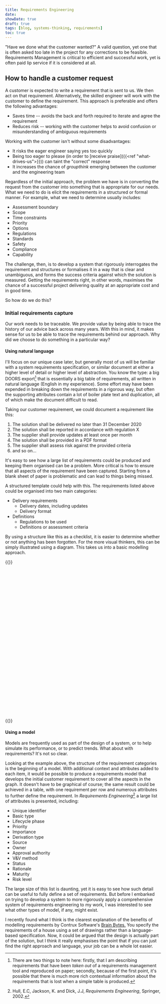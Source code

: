 ```yaml
---
title: Requirements Engineering
date:
showDate: true
draft: true
tags: [blog, systems-thinking, requirements]
toc: true
---
```


"Have we done what the customer wanted?" A valid question, yet one that is often asked too late in the project for any corrections to be feasible. Requirements Management is critical to efficient and successful work, yet is often paid lip service if it is considered at all.

## How to handle a customer request

A customer is expected to write a requirement that is sent to us. We then act on that requirement. Alternatively, the skilled engineer will work with the customer to define the requirement. This approach is preferable and offers the following advantages:

* Saves time -- avoids the back and forth required to iterate and agree the requirement
* Reduces risk -- working with the customer helps to avoid confusion or misunderstanding of ambiguous requirements

Working with the customer isn't without some disadvantages:

* It risks the eager engineer saying yes too quickly
* Being too eager to please (in order to [receive praise]({{<ref "what-drives-us">}})) can taint the "correct" response
* It increases the chance of *groupthink* emerging between the customer and the engineering team

Regardless of the initial approach, the  problem we have is in converting the request from the customer into something that is appropriate for our needs. What we need to do is elicit the requirements in a structured or formal manner. For example, what we need to determine usually includes:

* Assessment boundary
* Scope
* Time constraints
* Priority
* Options
* Regulations
* Standards
* Safety
* Compliance
* Capability

The challenge, then, is to develop a system that rigorously interrogates the requirement and structures or formalises it in a way that is clear and unambiguous, and forms the success criteria against which the solution is measured. Getting the requirements right, in other words, maximises the chance of a successful project delivering quality at an appropriate cost and in good time.

So how do we do this?

### Initial requirements capture

<!-- Not related to the idea of structuring requirements -->
Our work needs to be traceable. We provide value by being able to trace the history of our advice back across many years. With this in mind, it makes sense for us to be able to trace the requirements behind our approach. Why did we choose to do something in a particular way?

#### Using natural language

I'll focus on our unique case later, but generally most of us will be familiar with a system requirements specification, or similar document at either a higher level of detail or higher level of abstraction. You know the type: a big DOORS export[^1] that is essentially a big table of requirements, all written in natural language (English in my experience). Some effort may have been expended in breaking down the requirements in a rigorous way, but often the supporting attributes contain a lot of boiler plate text and duplication, all of which make the document difficult to read.

[^1]: There are two things to note here: firstly, that I am describing requirements that have been *taken out* of a requirements management tool and reproduced on paper; secondly, because of the first point, it's possible that there is much more rich contextual information about the requirements that is lost when a simple table is produced.

Taking our customer requirement, we could document a requirement like this:

1. The solution shall be delivered no later than 31 December 2020
2. The solution shall be reported in accordance with regulation X
3. The supplier shall provide updates at least once per month
4. The solution shall be provided in a PDF format
5. The supplier shall assess risk against the provided criteria
6. and so on...

It's easy to see how a large list of requirements could be produced and keeping them organised can be a problem. More critical is how to ensure that all aspects of the requirement have been captured. Starting from a blank sheet of paper is problematic and can lead to things being missed.

A structured template could help with this. The requirements listed above could be organised into two main categories:

* Delivery requirements
  * Delivery dates, including updates
  * Delivery format
* Definitions
  * Regulations to be used
  * Definitions or assessment criteria

By using a structure like this as a checklist, it is easier to determine whether or not anything has been forgotten. For the more visual thinkers, this can be simply illustrated using a diagram. This takes us into a basic modelling approach.

{{<rawhtml>}}
<style type="text/css">
  #container {
    max-width: 100%;
    height: 480px;
    margin: auto;
  }
</style>
<div id="container"></div>
<script src="/js/vendor/sigma.js-1.2.1/build/sigma.min.js"></script>
<script src="/js/vendor/sigma.js-1.2.1/build/plugins/sigma.parsers.json.min.js"></script>
<script>
  sigma.parsers.json('/data/data.json', {
    container: 'container',
    settings: {
      defaultNodeColor: '#fa8334'
    }
  });
</script>
{{</rawhtml>}}

#### Using a model

Models are frequently used as part of the design of a system, or to help simulate its performance, or to predict trends. What about with requirements? It's not so clear.

Looking at the example above, the structure of the requirement categories is the beginning of a model. With additional context and attributes added to each item, it would be possible to produce a requirements model that develops the initial customer requirement to cover all the aspects in the graph. It doesn't have to be graphical of course; the same result could be achieved in a table, with one requirement per row and numerous attributes to further define the requirement. In *Requirements Engineering*[^2] a large list of attributes is presented, including:

[^2]: Hull, E.C, Jackson, K. and Dick, J.J, *Requirements Engineering*, Springer, 2002.

* Unique identifier
* Basic type
* Lifecycle phase
* Priority
* Importance
* Derivation type
* Source
* Owner
* Approval authority
* V&V method
* Status
* Rationale
* Maturity
* Risk level

The large size of this list is daunting, yet it is easy to see how such detail can be useful to fully define a set of requirements. But before I embarked on trying to develop a system to more rigorously apply a comprehensive system of requirements engineering to my work, I was interested to see what other types of model, if any, might exist.

I recently found what I think is the clearest explanation of the benefits of modelling requirements by Contrux Software's [Brain Bytes.](https://youtu.be/zhLi8VgKTe4) You specify the requirements of a house using a set of drawings rather than a language-based specification. Now, it could be argued that the design is actually part of the solution, but I think it really emphasises the point that if you can just find the right approach and language, your job can be a whole lot easier.
